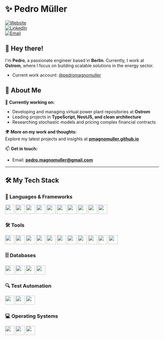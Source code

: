 # ✨ Pedro Müller  

[![Website](https://img.shields.io/badge/Website-Pedro%20Müller-blue?style=flat-square&logo=Google-Chrome&logoColor=white)](https://pmagnomuller.github.io/)  
[![LinkedIn](https://img.shields.io/badge/LinkedIn-Pedro%20Müller-blue?style=flat-square&logo=linkedin)](https://www.linkedin.com/in/your-profile/)  
[![Email](https://img.shields.io/badge/Email-pedro.magnomuller@gmail.com-red?style=flat-square&logo=gmail)](mailto:pedro.magnomuller@gmail.com)  

## 👋 Hey there!  
I'm **Pedro**, a passionate engineer based in **Berlin**. Currently, I work at **Ostrom**, where I focus on building scalable solutions in the energy sector.  

- Current work account: [@pedromagnomuller](https://github.com/pedromagnomuller)

## 🚀 About Me  

🔭 **Currently working on:**  
- Developing and managing virtual power plant repositories at **Ostrom**  
- Leading projects in **TypeScript, NestJS, and clean architecture**  
- Researching stochastic models and pricing complex financial contracts  

🌍 **More on my work and thoughts:**  
Explore my latest projects and insights at **[pmagnomuller.github.io](https://pmagnomuller.github.io/)**  

📫 **Get in touch:**  
- Email: **[pedro.magnomuller@gmail.com](mailto:pedro.magnomuller@gmail.com)**  

---

## 🛠 My Tech Stack  

### 🚀 Languages & Frameworks  
<p align="left">
  <img height="30" src="https://cdn.jsdelivr.net/gh/devicons/devicon/icons/nodejs/nodejs-plain.svg">
  <img height="30" src="https://cdn.jsdelivr.net/gh/devicons/devicon/icons/javascript/javascript-plain.svg">
  <img height="30" src="https://cdn.jsdelivr.net/gh/devicons/devicon/icons/typescript/typescript-plain.svg">
  <img height="30" src="https://cdn.jsdelivr.net/gh/devicons/devicon/icons/python/python-original.svg">
  <img height="30" src="https://cdn.jsdelivr.net/gh/devicons/devicon/icons/nestjs/nestjs-plain.svg">
  <img height="30" src="https://cdn.jsdelivr.net/gh/devicons/devicon/icons/express/express-original.svg">
  <img height="30" src="https://cdn.jsdelivr.net/gh/devicons/devicon/icons/flask/flask-original.svg">
  <img height="30" src="https://cdn.jsdelivr.net/gh/devicons/devicon/icons/angularjs/angularjs-original.svg">
  <img height="30" src="https://cdn.jsdelivr.net/gh/devicons/devicon/icons/bootstrap/bootstrap-original.svg">
  <img height="30" src="https://cdn.jsdelivr.net/gh/devicons/devicon/icons/css3/css3-original.svg">
</p>

### 🛠 Tools  
<p align="left">
  <img height="30" src="https://cdn.jsdelivr.net/gh/devicons/devicon/icons/amazonwebservices/amazonwebservices-plain-wordmark.svg">
  <img height="30" src="https://cdn.jsdelivr.net/gh/devicons/devicon/icons/azure/azure-plain-wordmark.svg">
  <img height="30" src="https://cdn.jsdelivr.net/gh/devicons/devicon/icons/github/github-original.svg">
  <img height="30" src="https://cdn.jsdelivr.net/gh/devicons/devicon/icons/gitlab/gitlab-original.svg">
  <img height="30" src="https://cdn.jsdelivr.net/gh/devicons/devicon/icons/vscode/vscode-original.svg">
  <img height="30" src="https://cdn.jsdelivr.net/gh/devicons/devicon/icons/git/git-original.svg">
  <img height="30" src="https://cdn.jsdelivr.net/gh/devicons/devicon/icons/jira/jira-original.svg">
  <img height="30" src="https://cdn.jsdelivr.net/gh/devicons/devicon/icons/npm/npm-original-wordmark.svg">
  <img height="30" src="https://cdn.jsdelivr.net/gh/devicons/devicon/icons/yarn/yarn-original.svg">
  <img height="30" src="https://cdn.jsdelivr.net/gh/devicons/devicon/icons/slack/slack-plain.svg">
  <img height="30" src="https://cdn.jsdelivr.net/gh/devicons/devicon/icons/eslint/eslint-original.svg">
</p>

### 🗄 Databases  
<p align="left">
  <img height="30" src="https://cdn.jsdelivr.net/gh/devicons/devicon/icons/mysql/mysql-plain.svg">
  <img height="30" src="https://cdn.jsdelivr.net/gh/devicons/devicon/icons/postgres/postgres-plain.svg">
  <img height="30" src="https://cdn.jsdelivr.net/gh/devicons/devicon/icons/mongodb/mongodb-plain.svg">
  <img height="30" src="https://cdn.jsdelivr.net/gh/devicons/devicon/icons/redis/redis-original.svg">
</p>

### 🔍 Test Automation  
<p align="left">
  <img height="30" src="https://cdn.jsdelivr.net/gh/devicons/devicon/icons/jest/jest-plain.svg">
  <img height="30" src="https://cdn.jsdelivr.net/gh/devicons/devicon/icons/mocha/mocha-plain.svg">
  <img height="30" src="https://cdn.jsdelivr.net/gh/devicons/devicon/icons/pytest/pytest-original.svg">
</p>

### 💻 Operating Systems  
<p align="left">
  <img height="30" src="https://cdn.jsdelivr.net/gh/devicons/devicon/icons/apple/apple-original.svg">
  <img height="30" src="https://cdn.jsdelivr.net/gh/devicons/devicon/icons/windows/windows-original.svg">
  <img height="30" src="https://cdn.jsdelivr.net/gh/devicons/devicon/icons/linux/linux-original.svg">
</p>
